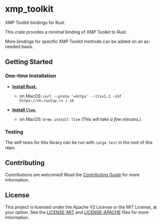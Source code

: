 # xmp_toolkit
XMP Toolkit bindings for Rust

This crate provides a minimal binding of XMP Toolkit to Rust.

More bindings for specific XMP Toolkit methods can be added on an as-needed basis.

## Getting Started

### One-time Installation

* **[Install Rust.](https://www.rust-lang.org/tools/install)**
  * on MacOS: `curl --proto '=https' --tlsv1.2 -sSf https://sh.rustup.rs | sh`

* **[Install `llvm`.](https://rust-lang.github.io/rust-bindgen/requirements.html)**
  * on MacOS: `brew install llvm` _(This will take a few minutes.)_

### Testing

The self-tests for this library can be run with `cargo test` in the root of this repo.

## Contributing

Contributions are welcomed! Read the [Contributing Guide](./CONTRIBUTING.md) for more information.

## License

This project is licensed under the Apache V2 License or the MIT License, at your option. See the [LICENSE-MIT](./LICENSE-MIT) and [LICENSE-APACHE](./LICENSE-APACHE) files for more information.
